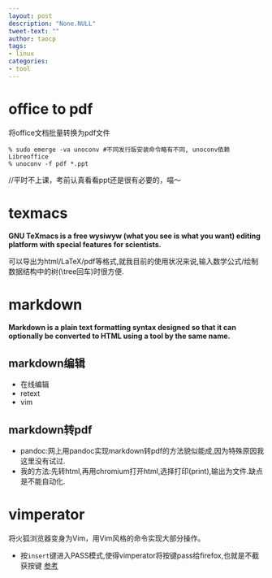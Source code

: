 ```yaml
---
layout: post
description: "None.NULL"
tweet-text: ""
author: taocp
tags:
- linux
categories:
- tool
---
```


office to pdf
=============
将office文档批量转换为pdf文件

    % sudo emerge -va unoconv #不同发行版安装命令略有不同, unoconv依赖Libreoffice
    % unoconv -f pdf *.ppt
//平时不上课，考前认真看看ppt还是很有必要的，喵～

texmacs
=======
**GNU TeXmacs is a free wysiwyw (what you see is what you want) editing platform with special features for scientists.**

可以导出为html/LaTeX/pdf等格式,就我目前的使用状况来说,输入数学公式/绘制数据结构中的树(\tree回车)时很方便.


markdown
========
**Markdown is a plain text formatting syntax designed so that it can optionally be converted to HTML using a tool by the same name.**

markdown编辑
-----------
- 在线编辑
- retext
- vim

markdown转pdf
-----------
- pandoc:网上用pandoc实现markdown转pdf的方法貌似能成,因为特殊原因我这里没有试过.
- 我的方法:先转html,再用chromium打开html,选择打印(print),输出为文件.缺点是不能自动化.


vimperator
==========
将火狐浏览器变身为Vim，用Vim风格的命令实现大部分操作。

  * 按`insert`键进入PASS模式,使得vimperator将按键pass给firefox,也就是不截获按键 [参考](http://blog.log4d.com/2011/07/vimperator-pass-through/)


